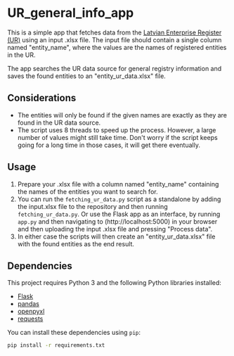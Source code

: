 # UR_general_info_app

This is a simple app that fetches data from the [Latvian Enterprise Register (UR)](https://data.gov.lv/dati/lv/dataset/uz/resource/25e80bf3-f107-4ab4-89ef-251b5b9374e9) using an input .xlsx file. The input file should contain a single column named "entity_name", where the values are the names of registered entities in the UR.

The app searches the UR data source for general registry information and saves the found entities to an "entity_ur_data.xlsx" file.

## Considerations

- The entities will only be found if the given names are exactly as they are found in the UR data source.
- The script uses 8 threads to speed up the process. However, a large number of values might still take time. Don't worry if the script keeps going for a long time in those cases, it will get there eventually.

## Usage

1. Prepare your .xlsx file with a column named "entity_name" containing the names of the entities you want to search for.
2. You can run the `fetching_ur_data.py` script as a standalone by adding the input.xlsx file to the repository and then running `fetching_ur_data.py`. Or use the Flask app as an interface, by running `app.py` and then navigating to (http://localhost:5000) in your browser and then uploading the input .xlsx file and pressing "Process data".
3. In either case the scripts will then create an "entity_ur_data.xlsx" file with the found entities as the end result.

## Dependencies

This project requires Python 3 and the following Python libraries installed:

- [Flask](https://flask.palletsprojects.com/)
- [pandas](https://pandas.pydata.org/)
- [openpyxl](https://openpyxl.readthedocs.io/)
- [requests](https://requests.readthedocs.io/)

You can install these dependencies using `pip`:

```sh
pip install -r requirements.txt
